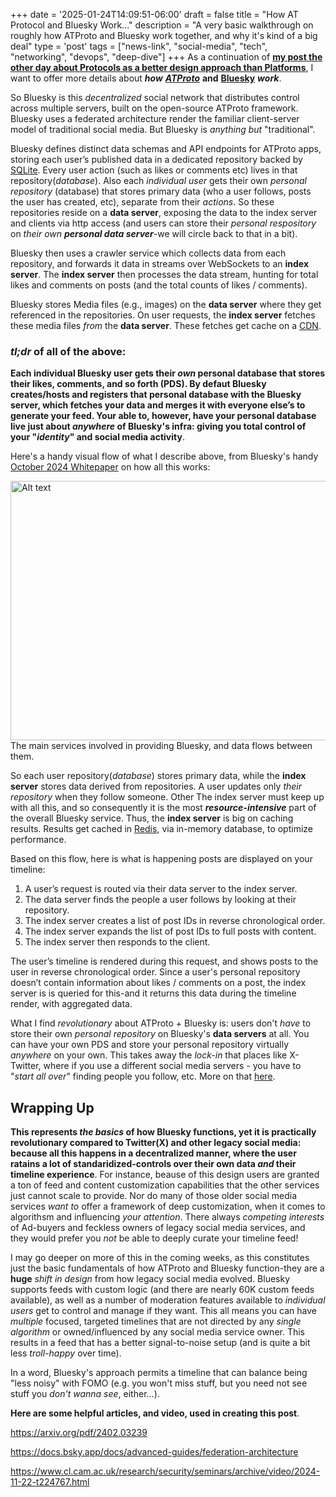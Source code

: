 +++
date = '2025-01-24T14:09:51-06:00'
draft = false
title = "How AT Protocol and Bluesky Work..."
description = "A very basic walkthrough on roughly how ATProto and Bluesky work together, and why it's kind of a big deal"
type = 'post'
tags = ["news-link", "social-media", "tech", "networking", "devops", "deep-dive"]
+++
As a continuation of [**my post the other day about Protocols as a better design approach than Platforms**](https://julianwest.me/Blog/protocols-not-platforms/), I want to offer more details about ***how*** [***ATProto***](https://atproto.com) **and** [**Bluesky**](https://bsky.app) ***work***. <br />

So Bluesky is this *decentralized* social network that distributes control across multiple servers, built on the open-source ATProto framework. Bluesky uses a federated architecture render the familiar client-server model of traditional social media. But Bluesky is *anything but* "traditional". <br />

Bluesky defines distinct data schemas and API endpoints for ATProto apps, storing each user’s published data in a dedicated repository backed by [SQLite](https://en.wikipedia.org/wiki/SQLite). Every user action (such as likes or comments etc) lives in that repository(*database*).  Also each *individual user* gets their own *personal repository* (database) that stores primary data (who a user follows, posts the user has created, etc), separate from their *actions*.  So these repositories reside on a **data server**, exposing the data to the index server and clients via http access (and users can store their *personal respository* on *their own* ***personal data server***-we will circle back to that in a bit). <br />

Bluesky then uses a crawler service which collects data from each repository, and forwards it data in streams over WebSockets to an **index server**.  The **index server** then processes the data stream, hunting for total likes and comments on posts (and the total counts of likes / comments). <br />

Bluesky stores Media files (e.g., images) on the **data server** where they get referenced in the repositories. On user requests, the **index server** fetches these media files *from* the **data server**.  These fetches get cache on a [CDN](https://en.wikipedia.org/wiki/Content_delivery_network).

### *tl;dr* of all of the above: 

**Each individual Bluesky user gets their *own* personal database that stores their likes, comments, and so forth (PDS).  By defaut Bluesky creates/hosts and registers that personal database with the Bluesky server, which fetches your data and merges it with everyone else’s to generate your feed.  Your able to, however, have your personal database live just about *anywhere* of Bluesky's infra: giving you total control of your "*identity*" and social media activity**. <br />

Here's a handy visual flow of what I describe above, from Bluesky's handy [October 2024 Whitepaper](https://arxiv.org/pdf/2402.03239) on how all this works: 

<div class="image-row">
  <img src="https://julianwest.me/Blog/posts/images/Bluesky-Flow.jpeg" alt="Alt text" width="600" height="415">
</div>
<smaller>The main services involved in providing Bluesky, and data flows between them.</smaller> <br />

So each user repository(*database*) stores primary data, while the **index server** stores data derived from repositories.  A user updates only *their repository* when they follow someone. Other  The index server must keep up with all this, and so consequently it is the most ***resource-intensive*** part of the overall Bluesky service.  Thus, the **index server** is big on caching results.  Results get cached in [Redis](https://github.com/redis/redis), via in-memory database, to optimize performance.

Based on this flow, here is what is happening posts are displayed on your timeline:

1. A user’s request is routed via their data server to the index server.
2. The data server finds the people a user follows by looking at their repository.
3. The index server creates a list of post IDs in reverse chronological order.
4. The index server expands the list of post IDs to full posts with content.
5. The index server then responds to the client. <br />

The user’s timeline is rendered during this request, and shows posts to the user in reverse chronological order. Since a user's personal repository doesn’t contain information about likes / comments on a post, the index server is is queried for this-and it returns this data during the timeline render, with aggregated data. <br />

What I find *revolutionary* about ATProto + Bluesky is: users don't *have* to store their own *personal repository* on Bluesky's **data servers** at all.  You can have your own PDS and store your personal repository virtually *anywhere* on your own. This takes away the *lock-in* that places like X-Twitter, where if you use a different social media servers - you have to "*start all over*" finding people you follow, etc.  More on that [here](https://docs.bsky.app/docs/advanced-guides/federation-architecture#:~:text=Personal%20Data%20Server%20(PDS)%E2%80%8B&text=This%20is%20what%20hosts%20your,talk%20to%20for%20any%20request.). <br />


## Wrapping Up

**This represents *the basics* of how Bluesky functions, yet it is practically revolutionary compared to Twitter(X) and other legacy social media: because all this happens in a decentralized manner, where the user ratains a lot of standaridized-controls over their own data *and* their timeline experience**.  For instance, beause of this design users are granted a ton of feed and content customization capabilities that the other services just cannot scale to provide.  Nor do many of those older social media services *want to* offer a framework of deep customization, when it comes to algorithsm and influencing *your attention*.  There always *competing interests* of Ad-buyers and feckless owners of legacy social media services, and they would prefer you *not* be able to deeply curate your timeline feed!  <br />

I may go deeper on more of this in the coming weeks, as this constitutes just the basic fundamentals of how ATProto and Bluesky function-they are a **huge** *shift in design* from how legacy social media evolved. Bluesky supports feeds with custom logic (and there are nearly 60K custom feeds available), as well as a number of moderation features available to *individual users* get to control and manage if they want. This all means you can have *multiple* focused, targeted timelines that are not directed by any *single algorithm* or owned/influenced by any social media service owner.  This results in a feed that has a better signal-to-noise setup (and is quite a bit less *troll-happy* over time). <br />

 In a word, Bluesky's approach permits a timeline that can balance being "less noisy" with FOMO (e.g. you won't miss stuff, but you need not see stuff you *don't wanna see*, either...). <br />

**Here are some helpful articles, and video, used in creating this post**. <br />

https://arxiv.org/pdf/2402.03239

https://docs.bsky.app/docs/advanced-guides/federation-architecture

https://www.cl.cam.ac.uk/research/security/seminars/archive/video/2024-11-22-t224767.html